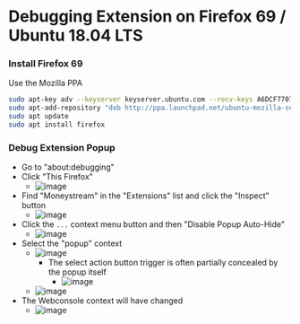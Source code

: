 # Debugging Extension on Firefox 69 / Ubuntu 18.04 LTS

### Install Firefox 69

Use the Mozilla PPA

```bash
sudo apt-key adv --keyserver keyserver.ubuntu.com --recv-keys A6DCF7707EBC211F
sudo apt-add-repository "deb http://ppa.launchpad.net/ubuntu-mozilla-security/ppa/ubuntu bionic main"
sudo apt update
sudo apt install firefox
```

### Debug Extension Popup

- Go to "about:debugging"
- Click "This Firefox"
  - ![image](https://user-images.githubusercontent.com/525211/66808860-48da4200-ef56-11e9-89ed-fd578e1ee683.png)
- Find "Moneystream" in the "Extensions" list and click the "Inspect" button
  - ![image](https://user-images.githubusercontent.com/525211/66808914-72936900-ef56-11e9-950c-02530d809ac4.png)
- Click the `...` context menu button and then "Disable Popup Auto-Hide"
  - ![image](https://user-images.githubusercontent.com/525211/66809086-d87ff080-ef56-11e9-9c0d-7052ad64784b.png)
- Select the "popup" context
  - ![image](https://user-images.githubusercontent.com/525211/66809720-1f221a80-ef58-11e9-87cb-080f29f569a0.png)
    - The select action button trigger is often partially concealed by the popup itself
      - ![image](https://user-images.githubusercontent.com/525211/66809845-57295d80-ef58-11e9-8a91-480f9c6d68e8.png)
  - ![image](https://user-images.githubusercontent.com/525211/66809735-2812ec00-ef58-11e9-9cfa-7bbf5685814b.png)
- The Webconsole context will have changed
  - ![image](https://user-images.githubusercontent.com/525211/66809976-8fc93700-ef58-11e9-934d-6b57be6e6fe9.png)

